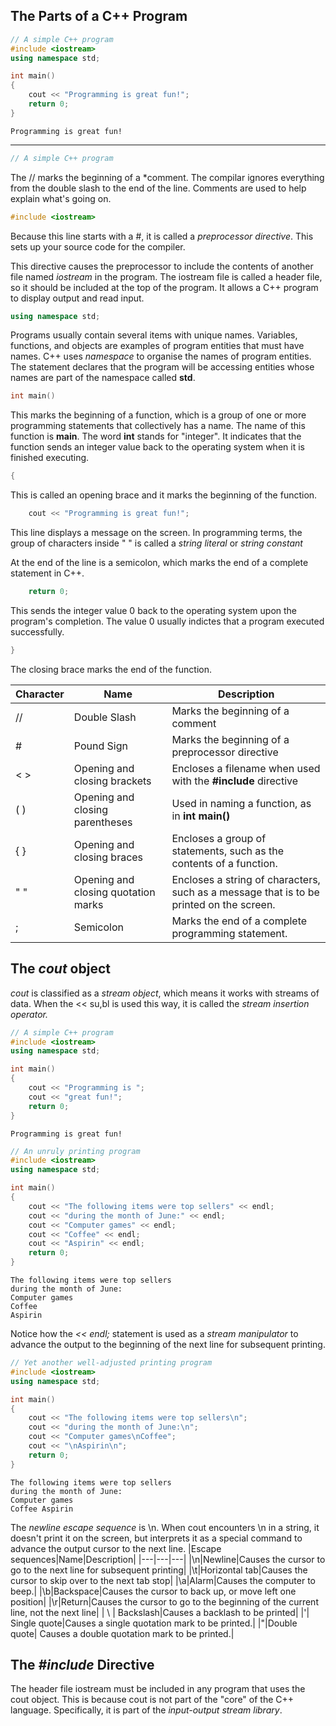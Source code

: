## The Parts of a C++ Program
~~~cpp
// A simple C++ program
#include <iostream>
using namespace std;

int main()
{
    cout << "Programming is great fun!";
    return 0;
}
~~~
~~~
Programming is great fun!
~~~
---
~~~cpp
// A simple C++ program
~~~
The // marks the beginning of a *comment. The compilar ignores everything from the double slash to the end of the line. Comments are used to help explain what's going on.
~~~cpp 
#include <iostream>
~~~
Because this line starts with a #, it is called a *preprocessor directive*. This sets up your source code for the compiler.

This directive causes the preprocessor to include the contents of another file named *iostream* in the program. The iostream file is called a header file, so it should be included at the top of the program. It allows a C++ program to display output and read input.
~~~cpp
using namespace std;
~~~
Programs usually contain several items with unique names. Variables, functions, and objects are examples of program entities that must have names. C++ uses *namespace* to organise the names of program entities. The statement declares that the program will be accessing entities whose names are part of the namespace called **std**.

~~~cpp
int main()
~~~
This marks the beginning of a function, which is a group of one or more programming statements that collectively has a name. The name of this function is **main**. The word **int** stands for "integer". It indicates that the function sends an integer value back to the operating system when it is finished executing.

~~~cpp
{
~~~
This is called an opening brace and it marks the beginning of the function.
~~~cpp
    cout << "Programming is great fun!";
~~~
This line displays a message on the screen. In programming terms, the group of characters inside " " is called a *string literal* or *string constant*

At the end of the line is a semicolon, which marks the end of a complete statement in C++.
~~~cpp
    return 0;
~~~
This sends the integer value 0 back to the operating system upon the program's completion. The value 0 usually indictes that a program executed successfully.
~~~cpp
}
~~~
The closing brace marks the end of the function.

|Character|Name|Description|
|---|---|---|
|//|Double Slash|Marks the beginning of a comment|
|#|Pound Sign|Marks the beginning of a preprocessor directive
|< >|Opening and closing brackets|Encloses a filename when used with the **#include** directive|
|(  )|Opening and closing parentheses|Used in naming a function, as in **int main()**|
|{ }|Opening and closing braces|Encloses a group of statements, such as the contents of a function.|
|" "|Opening and closing quotation marks|Encloses a string of characters, such as a message that is to be printed on the screen.|
|;|Semicolon|Marks the end of a complete programming statement.|

## The *cout* object
*cout* is classified as a *stream object*, which means it works with streams of data. When the << su,bl is used this way, it is called the *stream insertion operator.* 

~~~cpp
// A simple C++ program
#include <iostream>
using namespace std;

int main()
{
    cout << "Programming is ";
    cout << "great fun!";
    return 0; 
}
~~~
~~~
Programming is great fun!
~~~
~~~cpp
// An unruly printing program
#include <iostream>
using namespace std;

int main()
{
    cout << "The following items were top sellers" << endl;
    cout << "during the month of June:" << endl;
    cout << "Computer games" << endl;
    cout << "Coffee" << endl;
    cout << "Aspirin" << endl;
    return 0;
}
~~~
~~~
The following items were top sellers
during the month of June:
Computer games
Coffee
Aspirin
~~~
Notice how the *<< endl;* statement is used as a *stream manipulator* to advance the output to the beginning of the next line for subsequent printing.
~~~cpp
// Yet another well-adjusted printing program
#include <iostream>
using namespace std;

int main()
{
    cout << "The following items were top sellers\n";
    cout << "during the month of June:\n";
    cout << "Computer games\nCoffee";
    cout << "\nAspirin\n";
    return 0;
}
~~~
~~~
The following items were top sellers
during the month of June:
Computer games
Coffee Aspirin
~~~
The *newline escape sequence* is \n. When cout encounters \n in a string, it doesn't print it on the screen, but interprets it as a special command to advance the output cursor to the next line. 
|Escape sequences|Name|Description|
|---|---|---|
|\n|Newline|Causes the cursor to go to the next line for subsequent printing|
|\t|Horizontal tab|Causes the cursor to skip over to the next tab stop|
|\a|Alarm|Causes the computer to beep.|
|\b|Backspace|Causes the cursor to back up, or move left one position|
|\r|Return|Causes the cursor to go to the beginning of the current line, not the next line|
| \ | Backslash|Causes a backlash to be printed|
|'| Single quote|Causes a single quotation mark to be printed.|
|"|Double quote| Causes a double quotation mark to be printed.|

## The *#include* Directive
The header file iostream must be included in any program that uses the cout object. This is because cout is not part of the "core" of the C++ language. Specifically, it is part of the *input-output stream library*. 

